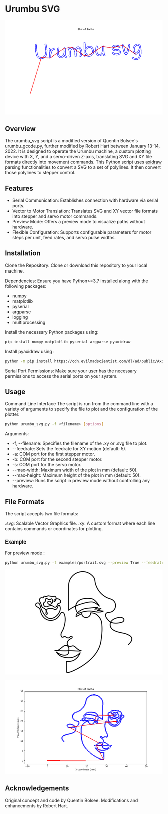 # Urumbu SVG
![Input image](./logo.png "Input image")
## Overview
The urumbu_svg script is a modified version of Quentin Bolsee's urumbu_gcode.py, further modified by Robert Hart between January 13-14, 2022. It is designed to operate the Urumbu machine, a custom plotting device with X, Y, and a servo-driven Z-axis, translating SVG and XY file formats directly into movement commands. This Python script uses [axidraw](https://github.com/evil-mad/axidraw) parsing functionalities to convert a SVG to a set of polylines. It then convert those polylines to stepper control.


## Features
- Serial Communication: Establishes connection with hardware via serial ports.
- Vector to Motor Translation: Translates SVG and XY vector file formats into stepper and servo motor commands.
- Preview Mode: Offers a preview mode to visualize paths without hardware.
- Flexible Configuration: Supports configurable parameters for motor steps per unit, feed rates, and servo pulse widths.


## Installation
Clone the Repository: Clone or download this repository to your local machine.

Dependencies: Ensure you have Python>=3.7 installed along with the following packages:

- numpy
- matplotlib
- pyserial
- argparse
- logging
- multiprocessing

Install the necessary Python packages using:

```bash
pip install numpy matplotlib pyserial argparse pyaxidraw
```
Install pyaxidraw using : 
```bash
python -m pip install https://cdn.evilmadscientist.com/dl/ad/public/AxiDraw_API.zip
```

Serial Port Permissions: Make sure your user has the necessary permissions to access the serial ports on your system.

## Usage
Command Line Interface
The script is run from the command line with a variety of arguments to specify the file to plot and the configuration of the plotter.

```bash
python urumbu_svg.py -f <filename> [options]
```
Arguments:

- -f, --filename: Specifies the filename of the .xy or .svg file to plot.
- --feedrate: Sets the feedrate for XY motion (default: 5).
- -a: COM port for the first stepper motor.
- -b: COM port for the second stepper motor.
- -s: COM port for the servo motor.
- --max-width: Maximum width of the plot in mm (default: 50).
- --max-height: Maximum height of the plot in mm (default: 50).
- --preview: Runs the script in preview mode without controlling any hardware.


## File Formats
The script accepts two file formats:

.svg: Scalable Vector Graphics file.
.xy: A custom format where each line contains commands or coordinates for plotting.

### Example

For preview mode : 

```bash
python urumbu_svg.py -f examples/portrait.svg --preview True --feedrate 50
```
![Input image](./examples/portrait.png "Input image")

![Input image](./examples/out/portrait_preview.png "Portrait preview")


## Acknowledgements
Original concept and code by Quentin Bolsee.
Modifications and enhancements by Robert Hart.